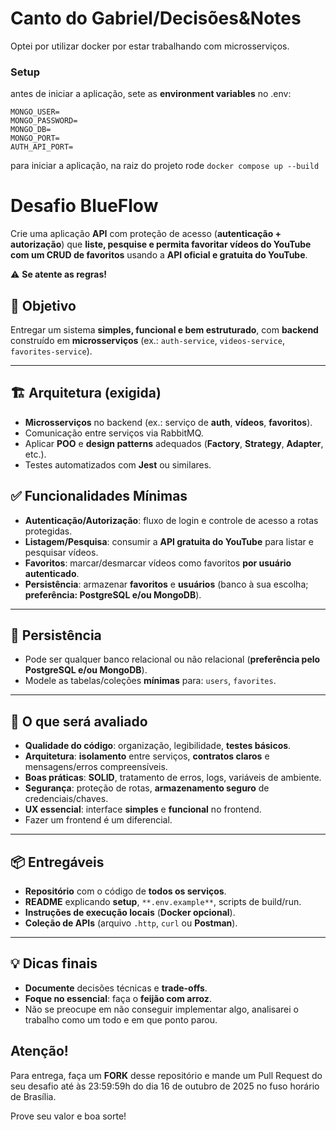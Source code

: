 # Canto do Gabriel/Decisões&Notes

Optei por utilizar docker por estar trabalhando com microsserviços.
### Setup

antes de iniciar a aplicação, sete as **environment variables** no .env:
```
MONGO_USER=
MONGO_PASSWORD=
MONGO_DB=
MONGO_PORT=
AUTH_API_PORT=
```

para iniciar a aplicação, na raiz do projeto rode `docker compose up --build`

# Desafio BlueFlow

Crie uma aplicação **API** com proteção de acesso (**autenticação + autorização**) que **liste, pesquise e permita favoritar vídeos do YouTube com um CRUD de favoritos** usando a **API oficial e gratuita do YouTube**.

⚠️ **Se atente as regras!**

## 🎯 Objetivo
Entregar um sistema **simples, funcional e bem estruturado**, com **backend** construído em **microsserviços** (ex.: `auth-service`, `videos-service`, `favorites-service`).

---

## 🏗️ Arquitetura (exigida)
- **Microsserviços** no backend (ex.: serviço de **auth**, **vídeos**, **favoritos**).
- Comunicação entre serviços via RabbitMQ.
- Aplicar **POO** e **design patterns** adequados (**Factory**, **Strategy**, **Adapter**, etc.).
- Testes automatizados com **Jest** ou similares.


## ✅ Funcionalidades Mínimas
- **Autenticação/Autorização**: fluxo de login e controle de acesso a rotas protegidas.
- **Listagem/Pesquisa**: consumir a **API gratuita do YouTube** para listar e pesquisar vídeos.
- **Favoritos**: marcar/desmarcar vídeos como favoritos **por usuário autenticado**.
- **Persistência**: armazenar **favoritos** e **usuários** (banco à sua escolha; **preferência: PostgreSQL e/ou MongoDB**).

---

## 💾 Persistência
- Pode ser qualquer banco relacional ou não relacional (**preferência pelo PostgreSQL e/ou MongoDB**).
- Modele as tabelas/coleções **mínimas** para: `users`, `favorites`.

---

## 🧪 O que será avaliado
- **Qualidade do código**: organização, legibilidade, **testes básicos**.
- **Arquitetura**: **isolamento** entre serviços, **contratos claros** e mensagens/erros compreensíveis.
- **Boas práticas**: **SOLID**, tratamento de erros, logs, variáveis de ambiente.
- **Segurança**: proteção de rotas, **armazenamento seguro** de credenciais/chaves.
- **UX essencial**: interface **simples** e **funcional** no frontend.
- Fazer um frontend é um diferencial.

---

## 📦 Entregáveis
- **Repositório** com o código de **todos os serviços**.
- **README** explicando **setup**, `**.env.example**`, scripts de build/run.
- **Instruções de execução locais** (**Docker opcional**).
- **Coleção de APIs** (arquivo `.http`, `curl` ou **Postman**).

---

## 💡 Dicas finais
- **Documente** decisões técnicas e **trade-offs**.
- **Foque no essencial**: faça o **feijão com arroz**.
- Não se preocupe em não conseguir implementar algo, analisarei o trabalho como um todo e em que ponto parou.

## Atenção!
Para entrega, faça um **FORK** desse repositório e mande um Pull Request do seu desafio até às 23:59:59h do dia 16 de outubro de 2025 no fuso horário de Brasília.

Prove seu valor e boa sorte!
